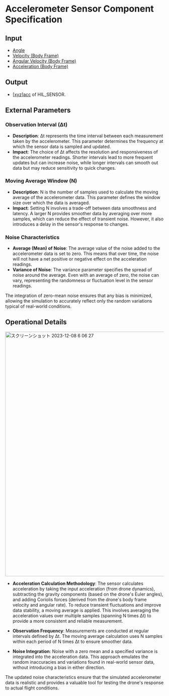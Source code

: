 # Accelerometer Sensor Component Specification

## Input 

* [Angle](/docs/fundamental/README.md#angle)
* [Velocity (Body Frame)](/docs/fundamental/README.md#velocity-in-body-coordinate-system)
* [Angular Velocity (Body Frame)](/docs/fundamental/README.md#angular-velocity-in-body-coordinate-system)
* [Acceleration (Body Frame)](/docs/architecture/physics/README.md#body-frame-dynamics)

## Output

* [[xyz]acc](/docs/flight_controller/mavlink/HIL_SENSOR/README.md#xyzacc) of HIL_SENSOR.

## External Parameters

### Observation Interval (Δt)
- **Description**: Δt represents the time interval between each measurement taken by the accelerometer. This parameter determines the frequency at which the sensor data is sampled and updated.
- **Impact**: The choice of Δt affects the resolution and responsiveness of the accelerometer readings. Shorter intervals lead to more frequent updates but can increase noise, while longer intervals can smooth out data but may reduce sensitivity to quick changes.

### Moving Average Window (N)
- **Description**: N is the number of samples used to calculate the moving average of the accelerometer data. This parameter defines the window size over which the data is averaged.
- **Impact**: Setting N involves a trade-off between data smoothness and latency. A larger N provides smoother data by averaging over more samples, which can reduce the effect of transient noise. However, it also introduces a delay in the sensor's response to changes.

### Noise Characteristics
- **Average (Mean) of Noise**: The average value of the noise added to the accelerometer data is set to zero. This means that over time, the noise will not have a net positive or negative effect on the acceleration readings.
- **Variance of Noise**: The variance parameter specifies the spread of noise around the average. Even with an average of zero, the noise can vary, representing the randomness or fluctuation level in the sensor readings.

The integration of zero-mean noise ensures that any bias is minimized, allowing the simulation to accurately reflect only the random variations typical of real-world conditions.

## Operational Details

<img width="775" alt="スクリーンショット 2023-12-08 6 06 27" src="https://github.com/toppers/hakoniwa-px4sim/assets/164193/5b20bd10-2146-4c2d-80ae-da2cad82ab97">

- **Acceleration Calculation Methodology**: The sensor calculates acceleration by taking the input acceleration (from drone dynamics), subtracting the gravity components (based on the drone's Euler angles), and adding Coriolis forces (derived from the drone's body frame velocity and angular rate). To reduce transient fluctuations and improve data stability, a moving average is applied. This involves averaging the acceleration values over multiple samples (spanning N times Δt) to provide a more consistent and reliable measurement.

- **Observation Frequency**: Measurements are conducted at regular intervals defined by Δt. The moving average calculation uses N samples within each period of N times Δt to ensure smoother data.

- **Noise Integration**: Noise with a zero mean and a specified variance is integrated into the acceleration data. This approach emulates the random inaccuracies and variations found in real-world sensor data, without introducing a bias in either direction.

The updated noise characteristics ensure that the simulated accelerometer data is realistic and provides a valuable tool for testing the drone's response to actual flight conditions.
